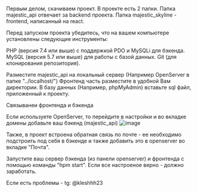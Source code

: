 Первым делом, скачиваем проект.
В проекте есть 2 папки. Папка majestic_api отвечает за backend проекта. Папка majestic_skyline - frontend, написанный на react.

Перед запуском проекта убедитесь, что на вашем компьютере установлены следующие инструменты:

PHP (версия 7.4 или выше) с поддержкой PDO и MySQLi для бэкенда.
MySQL (версия 5.7 или выше) для работы с базой данных.
Git (для клонирования репозитория).

Разместите majestic_api на локальный сервер (Например OpenServer в папке "../localhost/")
Фронтенд часть разместите в удобной Вам директории.
В базу данных (Например, phpMyAdmin) вставьте sql файл, приложенный к проекту.

Связыванеи фронтенда и бэкенда

Если используете OpenServer, то перейдите в настройки и во вкладке домены добавьте ваш бэкенд (majestic_api)
![image](https://github.com/user-attachments/assets/a596043d-8a3b-4b1d-91f0-5813ede4c75b)

Также, в проект встроена обратная связь по почте - ее необходимо подстроить под себя в бэкенде и также добавить это в openserver во вкладке "Почта".

Запустите ваш сервер бэкенда (из панели openserver) и фронтенда с помощью команды "hpm start".
Если все настроеное верно - должно заработать.

Если есть проблемы - tg: @kleshhh23 
